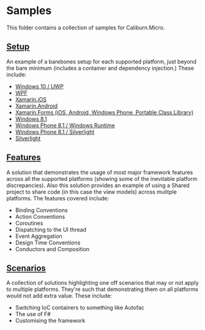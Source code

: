 # Samples

This folder contains a collection of samples for Caliburn.Micro.

## [Setup](./setup)

An example of a barebones setup for each supported platform, just beyond the bare minimum (includes a container and dependency injection.) These include:

- [Windows 10 / UWP](./setup/Setup.UWP)
- [WPF](./setup/Setup.WPF)
- [Xamarin.iOS](./setup/Setup.iOS)
- [Xamarin.Android](.setup/Setup.Android)
- [Xamarin.Forms (iOS, Android, Windows Phone, Portable Class Library)](/setup/Setup.Forms)
- [Windows 8.1](./setup/Setup.Windows.Runtime)
- [Windows Phone 8.1 / Windows Runtime](,/setup/Setup.WindowsPhone.Windows.Runtime)
- [Windows Phone 8.1 / Silverlight](./setup/Setup.WindowsPhone.Silverlight)
- [Silverlight](./setup/Setup.Silverlight)

## [Features](./features)

A solution that demonstrates the usage of most major framework features across all the supported platforms (showing some of the inevitable platform discrepancies). Also this solution provides an example of using a Shared project to share code (in this case the view models) across mulitple platforms. The features covered include:

- Binding Conventions
- Action Conventions
- Coroutines
- Dispatching to the UI thread
- Event Aggregation
- Design Time Conventions
- Conductors and Composition

## [Scenarios](./scenarios)

A collection of solutions highlighting one off scenarios that may or not apply to multiple platforms. They're such that demonstrating them on all platforms would not add extra value. These include:

- Switching IoC containers to something like Autofac
- The use of F#
- Customising the framework

